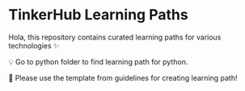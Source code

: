 # TinkerHub Learning Paths

Hola, this repository contains curated learning paths for various technologies :sparkles:

:bulb:  Go to python folder to find learning path for python.

:crystal_ball:  Please use the template from guidelines for creating learning path!


  


